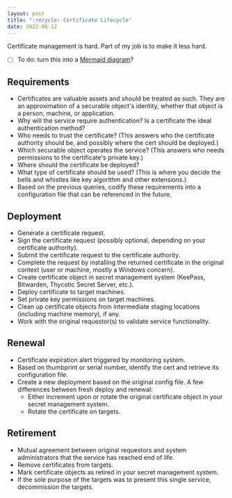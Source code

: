 ```yaml
---
layout: post
title: ":recycle: Certificate Lifecycle"
date: 2022-06-12
---
```

Certificate management is hard. Part of my job is to make it less hard.

- [ ] To do: turn this into a [Mermaid diagram](https://mermaid-js.github.io/mermaid/#/flowchart)?

## Requirements

* Certificates are valuable assets and should be treated as such. They are an approximation of a securable object's identity, whether that object is a person, machine, or application.
* Why will the service require authentication? Is a certificate the ideal authentication method?
* Who needs to trust the certificate? (This answers who the certificate authority should be, and possibly where the cert should be deployed.)
* Which securable object operates the service? (This answers who needs permissions to the certificate's private key.)
* Where should the certificate be deployed?
* What type of certificate should be used? (This is where you decide the bells and whistles like key algorithm and other extensions.)
* Based on the previous queries, codify these requirements into a configuration file that can be referenced in the future.

## Deployment

* Generate a certificate request.
* Sign the certificate request (possibly optional, depending on your certificate authority).
* Submit the certificate request to the certificate authority.
* Complete the request by installing the returned certificate in the original context (user or machine, mostly a Windows concern).
* Create certificate object in secret management system (KeePass, Bitwarden, Thycotic Secret Server, etc.).
* Deploy certificate to target machines.
* Set private key permissions on target machines.
* Clean up certificate objects from intermediate staging locations (including machine memory), if any.
* Work with the original requestor(s) to validate service functionality.

## Renewal

* Certificate expiration alert triggered by monitoring system.
* Based on thumbprint or serial number, identify the cert and retrieve its configuration file.
* Create a new deployment based on the original config file. A few differences between fresh deploy and renewal:
  * Either increment upon or rotate the original certificate object in your secret management system.
  * Rotate the certificate on targets.

## Retirement

* Mutual agreement between original requestors and system administrators that the service has reached end of life.
* Remove certificates from targets.
* Mark certificate objects as retired in your secret management system.
* If the sole purpose of the targets was to present this single service, decommission the targets.
